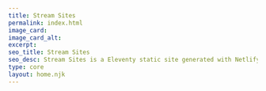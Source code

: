 ```yaml
---
title: Stream Sites
permalink: index.html
image_card:
image_card_alt:
excerpt:
seo_title: Stream Sites
seo_desc: Stream Sites is a Eleventy static site generated with Netlify and powered with Netlify CMS + Identity
type: core
layout: home.njk
---
```

